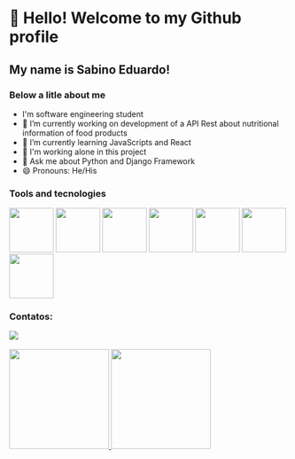 # 👋 Hello! Welcome to my Github profile

## My name is Sabino Eduardo!

### Below a litle about me
- I'm software engineering student
- 🔭 I’m currently working on development of a API Rest about nutritional information of food products
- 🌱 I’m currently learning JavaScripts and React
- 👯 I'm working alone in this project
- 💬 Ask me about Python and Django Framework
- 😄 Pronouns: He/His
  
### Tools and tecnologies
  <img loaging="lazy" src="https://cdn.jsdelivr.net/gh/devicons/devicon/icons/git/git-plain-wordmark.svg" width="80" height="80"/>  <img loaging="lazy" 
  src="https://cdn.jsdelivr.net/gh/devicons/devicon/icons/python/python-original-wordmark.svg" width="80" height="80"/>
  <img src="https://cdn.jsdelivr.net/gh/devicons/devicon/icons/django/django-plain-wordmark.svg" width="80" height="80"/>
  <img src="https://cdn.jsdelivr.net/gh/devicons/devicon/icons/java/java-original-wordmark.svg" width="80" height="80"/>
  <img src="https://cdn.jsdelivr.net/gh/devicons/devicon/icons/mysql/mysql-original-wordmark.svg" width="80" height="80" />
  <img src="https://cdn.jsdelivr.net/gh/devicons/devicon/icons/html5/html5-original.svg" width="80" height="80"/>
  <img src="https://cdn.jsdelivr.net/gh/devicons/devicon/icons/css3/css3-original.svg" width="80" height="80"/>

  ### Contatos:
  <div>
    <a href="https://www.linkedin.com/in/sabino-afonso-53a023a6/" target="_blank">
      <img loading="lazy" src="https://img.shields.io/badge/-LinkedIn-%230077B5?style=for-the-badge&logo=linkedin&logoColor=white" target="_blank">
    </a>   
  </div>
  <br>
  <div>
    <a href="https://github.com/sabinoeduardo">
    <img loading="lazy" height="180em" src="https://github-readme-stats.vercel.app/api/top-langs/?username=sabinoeduardo&layout=compact&langs_count=7&theme=dracula"/>
    <img loading="lazy" height="180em" src="https://github-readme-stats.vercel.app/api?username=sabinoeduardo&show_icons=true&theme=dracula&include_all_commits=true&count_private=true"/>
  </div>
     
              
          
          
          
  
 
          

 
          
          
          

